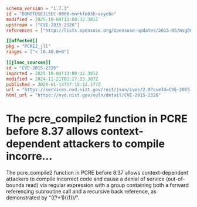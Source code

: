 ```toml
schema_version = "1.7.3"
id = "DONOTUSEJLSEC-0000-mnrkfe03h-ovyc6n"
modified = 2025-10-04T13:00:32.381Z
upstream = ["CVE-2015-2326"]
references = ["http://lists.opensuse.org/opensuse-updates/2015-05/msg00014.html", "https://bugs.exim.org/show_bug.cgi?id=1592", "https://fortiguard.com/zeroday/FG-VD-15-016", "https://www.pcre.org/original/changelog.txt", "http://lists.opensuse.org/opensuse-updates/2015-05/msg00014.html", "https://bugs.exim.org/show_bug.cgi?id=1592", "https://fortiguard.com/zeroday/FG-VD-15-016", "https://www.pcre.org/original/changelog.txt"]

[[affected]]
pkg = "PCRE2_jll"
ranges = ["< 10.40.0+0"]

[[jlsec_sources]]
id = "CVE-2015-2326"
imported = 2025-10-04T13:00:32.381Z
modified = 2024-11-21T02:27:13.307Z
published = 2020-01-14T17:15:12.177Z
url = "https://services.nvd.nist.gov/rest/json/cves/2.0?cveId=CVE-2015-2326"
html_url = "https://nvd.nist.gov/vuln/detail/CVE-2015-2326"
```

# The pcre_compile2 function in PCRE before 8.37 allows context-dependent attackers to compile incorre...

The pcre_compile2 function in PCRE before 8.37 allows context-dependent attackers to compile incorrect code and cause a denial of service (out-of-bounds read) via regular expression with a group containing both a forward referencing subroutine call and a recursive back reference, as demonstrated by "((?+1)(\1))/".

